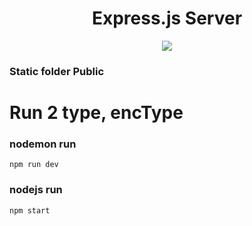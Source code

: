<div align="center">

# Express.js Server

<img src="https://media.licdn.com/dms/image/D5612AQEHlMnpL5pg7g/article-cover_image-shrink_720_1280/0/1684628937431?e=2147483647&v=beta&t=KiP3xUV_nrfkbJ5XHR8StdZVMyM6b4V9-aQZqOmQ7v4">

</div>

### Static folder Public

# Run 2 type, encType


### nodemon run
```
npm run dev
```

### nodejs run
```
npm start
```